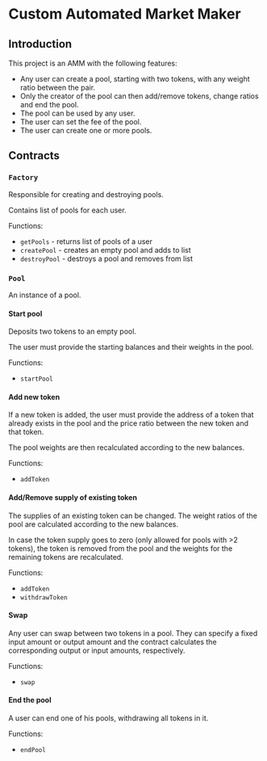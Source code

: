 # Custom Automated Market Maker

## Introduction

This project is an AMM with the following features:
- Any user can create a pool, starting with two tokens, with any weight ratio between the pair.
- Only the creator of the pool can then add/remove tokens, change ratios and end the pool.
- The pool can be used by any user.
- The user can set the fee of the pool.
- The user can create one or more pools.

## Contracts

### `Factory`

Responsible for creating and destroying pools.

 Contains list of pools for each user.

Functions:
- `getPools` - returns list of pools of a user
- `createPool` - creates an empty pool and adds to list
- `destroyPool` - destroys a pool and removes from list

### `Pool`

An instance of a pool.

#### Start pool

Deposits two tokens to an empty pool.

The user must provide the starting balances and their weights in the pool.

Functions:
- `startPool`


#### Add new token

If a new token is added, the user must provide the address of a token that already exists in the pool and the price ratio between the new token and that token.

The pool weights are then recalculated according to the new balances.

Functions:
- `addToken`

#### Add/Remove supply of existing token

The supplies of an existing token can be changed. The weight ratios of the pool are calculated according to the new balances.

In case the token supply goes to zero (only allowed for pools with >2 tokens), the token is removed from the pool and the weights for the remaining tokens are recalculated.

Functions:
- `addToken`
- `withdrawToken`

#### Swap

Any user can swap between two tokens in a pool. They can specify a fixed input amount or output amount and the contract calculates the corresponding output or input amounts, respectively.


Functions:
- `swap`

#### End the pool

A user can end one of his pools, withdrawing all tokens in it.

Functions:
- `endPool`
